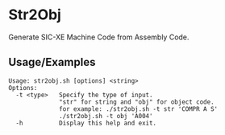 # Str2Obj
Generate SIC-XE Machine Code from Assembly Code.
 
## Usage/Examples  
~~~shell  
Usage: str2obj.sh [options] <string>
Options:
  -t <type>   Specify the type of input.
              "str" for string and "obj" for object code.
              for example: ./str2obj.sh -t str 'COMPR A S'
              ./str2obj.sh -t obj 'A004'
  -h          Display this help and exit.

~~~  
